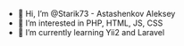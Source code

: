 - 👋 Hi, I’m @Starik73 - Astashenkov Aleksey
- 👀 I’m interested in PHP, HTML, JS, CSS
- 🌱 I’m currently learning Yii2 and Laravel

<!---
Starik73/Starik73 is a ✨ special ✨ repository because its `README.md` (this file) appears on your GitHub profile.
You can click the Preview link to take a look at your changes.
--->

